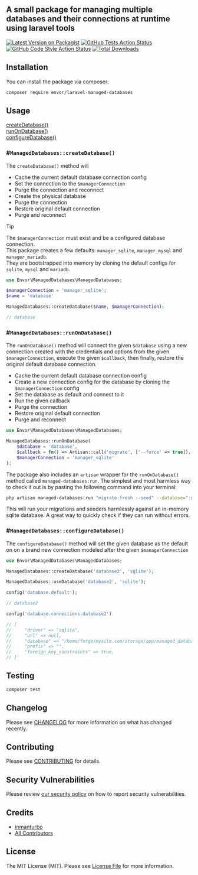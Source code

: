 ## A small package for managing multiple databases and their connections at runtime using laravel tools

[![Latest Version on Packagist](https://img.shields.io/packagist/v/envor/laravel-managed-databases.svg?style=flat-square)](https://packagist.org/packages/envor/laravel-managed-databases)
[![GitHub Tests Action Status](https://img.shields.io/github/actions/workflow/status/envor/laravel-managed-databases/run-tests.yml?branch=main&label=tests&style=flat-square)](https://github.com/envor/laravel-managed-databases/actions?query=workflow%3Arun-tests+branch%3Amain)
[![GitHub Code Style Action Status](https://img.shields.io/github/actions/workflow/status/envor/laravel-managed-databases/fix-php-code-style-issues.yml?branch=main&label=code%20style&style=flat-square)](https://github.com/envor/laravel-managed-databases/actions?query=workflow%3A"Fix+PHP+code+style+issues"+branch%3Amain)
[![Total Downloads](https://img.shields.io/packagist/dt/envor/laravel-managed-databases.svg?style=flat-square)](https://packagist.org/packages/envor/laravel-managed-databases)

## Installation

You can install the package via composer:

```bash
composer require envor/laravel-managed-databases
```

## Usage

[createDatabase()](#manageddatabasescreatedatabase)    
[runOnDatabase()](#manageddatabasesrunondatabase)    
[configureDatabase()](#manageddatabasesconfiguredatabase)

### #`ManagedDatabases::createDatabase()`

The `createDatabase()` method will

- Cache the current default database connection config
- Set the connection to the `$managerConnection`
- Purge the connection and reconnect
- Create the physical database
- Purge the connection
- Restore original default connection
- Purge and reconnect

> [!TIP]
> The `$managerConnection` must exist and be a configured database connection.    
> This package creates a few defaults: `manager_sqlite`, `manager_mysql` and `manager_mariadb`.    
> They are bootstrapped into memory by cloning the default configs for `sqlite`, `mysql` and `mariadb`.

```php
use Envor\ManagedDatabases\ManagedDatabases;

$managerConnection = 'manager_sqlite';
$name = 'database'

ManagedDatabases::createDatabase($name, $managerConnection);

// database
```

### #`ManagedDatabases::runOnDatabase()`

The `runOnDatabase()` method will connect the given `$database` using a new connection created with the credentials and options from the given `$managerConnection`, execute the given `$callback`, then finally, restore the original default database connection.

- Cache the current default database connection config
- Create a new connection config for the database by cloning the `$managerConnection` config
- Set the database as default and connect to it
- Run the given callback
- Purge the connection
- Restore original default connection
- Purge and reconnect

```php
use Envor\ManagedDatabases\ManagedDatabases;

ManagedDatabases::runOnDatabase(
    $database = 'database', 
    $callback = fn() => Artisan::call('migrate', ['--force' => true]), 
    $managerConnection = 'manager_sqlite'
);
```

The package also includes an `artisan` wrapper for the `runOnDatabase()` method called `managed-databases:run`.
The simplest and most harmless way to check it out is by pasting the following command into your terminal:

```bash
php artisan managed-databases:run "migrate:fresh --seed" --database=":memory:" --managerConnection="sqlite"
```

This will run your migrations and seeders harmlessly against an in-memory sqlite database. A great way to quickly check if they can run without errors.

### #`ManagedDatabases::configureDatabase()`

The `configureDatabase()` method will set the given database as the default on on a brand new connection modeled after the given `$managerConnection`

```php
use Envor\ManagedDatabases\ManagedDatabases;

ManagedDatabases::createDatabase('database2', 'sqlite');

ManagedDatabases::useDatabase('database2', 'sqlite');

config('database.default');

// database2

config('database.connections.database2')

// [
//     "driver" => "sqlite",
//     "url" => null,
//     "database" => "/home/forge/mysite.com/storage/app/managed_database2.sqlite",
//     "prefix" => "",
//     "foreign_key_constraints" => true,
// ]
```

## Testing

```bash
composer test
```

## Changelog

Please see [CHANGELOG](CHANGELOG.md) for more information on what has changed recently.

## Contributing

Please see [CONTRIBUTING](CONTRIBUTING.md) for details.

## Security Vulnerabilities

Please review [our security policy](../../security/policy) on how to report security vulnerabilities.

## Credits

- [inmanturbo](https://github.com/envor)
- [All Contributors](../../contributors)

## License

The MIT License (MIT). Please see [License File](LICENSE.md) for more information.
